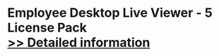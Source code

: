 # Employee Desktop Live Viewer - 5 License Pack<br />[>> Detailed information](https://secure.element5.com/esales/product.html?productid=300656276&affiliateid=200057808)